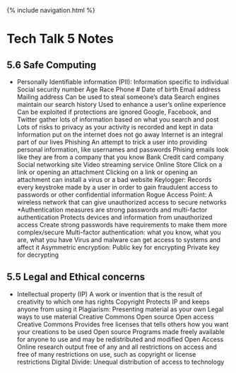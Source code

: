 {% include navigation.html %}

# Tech Talk 5 Notes

## 5.6 Safe Computing
* Personally Identifiable information (PII): Information specific to individual Social security number Age Race Phone # Date of birth Email address Mailing address Can be used to steal someone’s data Search engines maintain our search history Used to enhance a user’s online experience Can be exploited if protections are ignored Google, Facebook, and Twitter gather lots of information based on what you search and post Lots of risks to privacy as your activity is recorded and kept in data Information put on the internet does not go away Internet is an integral part of our lives Phishing An attempt to trick a user into providing personal information, like usernames and passwords Phising emails look like they are from a company that you know Bank Credit card company Social networking site Video streaming service Online Store Click on a link or opening an attachment Clicking on a link or opening an attachment can install a virus or a bad website Keylogger: Records every keystroke made by a user in order to gain fraudulent access to passwords or other confidential information Rogue Access Point: A wireless network that can give unauthorized access to secure networks
*Authentication measures are strong passwords and multi-factor authentication Protects devices and information from unauthorized access Create strong passwords have requirements to make them more complex/secure Multi-factor authentication: what you know, what you are, what you have Virus and malware can get access to systems and affect it Asymmetric encryption: Public key for encrypting Private key for decrypting

## 5.5 Legal and Ethical concerns
* Intellectual property (IP) A work or invention that is the result of creativity to which one has rights Copyright Protects IP and keeps anyone from using it Plagiarism: Presenting material as your own Legal ways to use material Creative Commons Open source Open access Creative Commons Provides free licenses that tells others how you want your creations to be used Open source Programs made freely available for anyone to use and may be redistributed and modified Open Access Online research output free of any and all restrictions on access and free of many restrictions on use, such as copyright or license restrictions Digital Divide: Unequal distribution of access to technology
